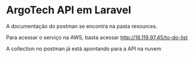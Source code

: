 # ArgoTech API em Laravel

A documentação do postman se encontra na pasta resources.

Para acessar o serviço na AWS, basta acessar http://18.119.97.45/to-do-list

A collection no postman já está apontando para a API na nuvem
